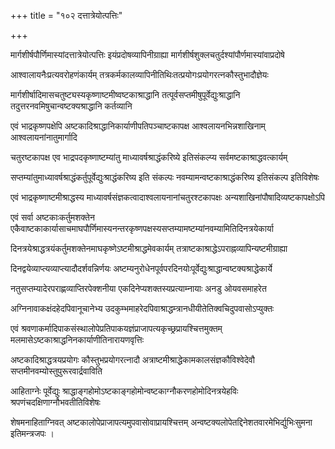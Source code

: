 +++
title = "१०२ दत्तात्रेयोत्पत्तिः"

+++

मार्गशीर्षपौर्णिमास्यांदत्तात्रेयोत्पत्तिः इयंप्रदोषव्यापिनीग्राह्या मार्गशीर्षशुक्लचतुर्दश्यांपौर्णमास्यांवाप्रदोषे

आश्वालायनैःप्रत्यवरोहणंकार्यम् तत्रकर्मकालव्यापिनीतिथिःतत्प्रयोगःप्रयोगरत्नकौस्तुभादौज्ञेयः

मार्गशीर्षादिमासचतुष्ट्यस्यकृष्णाष्टमीष्वष्टकाश्राद्धानि तत्पूर्वसप्तमीषुपूर्वेद्युःश्राद्धानि तदुत्तरनवमिषुचान्वष्टक्यश्राद्धानि कर्तव्यानि

एवं भाद्रकृष्णपक्षेपि अष्टकादिश्राद्धानिकार्याणीपतिपञ्चाष्टकापक्ष आश्वलायनभिन्नशाखिनाम् आश्वलायनांनातुमार्गादि

चतुरष्टकापक्ष एव भाद्रपदकृष्णाष्टम्यांतु माध्यावर्षश्राद्धंकरिष्ये इतिसंकल्प्य सर्वमष्टकाश्राद्धवत्कार्यम्

सप्तम्यांतुमाध्यावर्षश्राद्धंकर्तुपूर्वेद्युःश्राद्धंकरिष्य इति संकल्पः नवम्यामन्वष्टकाश्राद्धंकरिष्य इतिसंकल्प इतिविशेषः

एवं भाद्रकृष्णाष्टमीश्राद्धस्य माध्यावर्षसंज्ञकत्वादाश्वलायनानांचतुरश्टकापक्षः अन्यशाखिनांपौषादिव्यष्टकापक्षोऽपि

एवं सर्वा अष्टकाःकर्तुमशक्तेन एकैवाष्टकाकार्यासाचमाघपौर्णिमास्यनन्तरकृष्णपक्षस्यसप्तम्यामष्टम्यांनवम्यामितिदिनत्रयेकार्या

दिनत्रयेश्राद्धत्रयंकर्तुमशक्तेनमाघकृष्णेऽष्टमीश्राद्धमेवकार्यम् तत्राष्टकाश्राद्धेऽपराह्नव्यापिन्यष्टमीग्राह्या

दिनद्वयेव्याप्त्यव्याप्त्यादौदर्शवन्निर्णयः अष्टम्यनुरोधेनपूर्वपरदिनयोःपूर्वेद्युःश्राद्धान्वष्टक्यश्राद्धेकार्ये

नतुसप्तम्यादेरपराह्णव्याप्तिरपेक्शनीया एकदिनेप्यशक्तस्यप्रत्याम्नायाः अनडु ओयवसमाहरेत

अग्निनावाकक्षंदहेदपिवानूचानेभ्य उदकुम्भमाहरेदपिवाश्राद्धम्त्रानधीयीतेतिक्वचिदुपवासोऽप्युक्तः

एवं श्रवणाकर्मादिपाकसंस्थालोपेप्रतिपाकयज्ञंप्राजापत्यकृच्छ्रप्रायश्चित्तमुक्तम् मलमासेऽष्टकाश्राद्धनिनकार्याणीतिनारायणवृत्तिः

अष्टकादिश्राद्धत्रयप्रयोगः कौस्तुभप्रयोगरत्नादौ अत्राष्टमीश्राद्धेकामकालसंज्ञकौविश्वेदेवौ सप्तमीनवम्योस्तुपुरूरवार्द्रवाविति

आहिताग्नेः पूर्वेद्युः श्राद्धाङ्गहोमोऽष्टकाङ्गहोमोन्वष्टकाग्नौकरणहोमोदिनत्रयेहविः श्रपणंचदक्षिणाग्नौभवतीतिविशेषः

शेषमनाहिताग्निवत् अष्टकालोपेप्राजापत्यमुपवासोवाप्रायश्चित्तम् अन्वष्टक्यलोपेतद्दिनेशतवारमेभिर्द्युभिःसुमना इतिमन्त्रजपः ।
